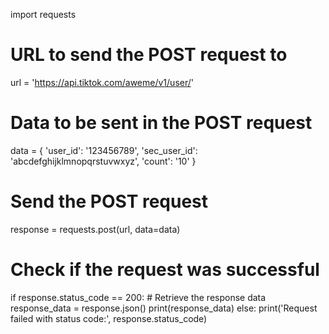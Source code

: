 import requests

# URL to send the POST request to
url = 'https://api.tiktok.com/aweme/v1/user/'

# Data to be sent in the POST request
data = {
    'user_id': '123456789',
    'sec_user_id': 'abcdefghijklmnopqrstuvwxyz',
    'count': '10'
}

# Send the POST request
response = requests.post(url, data=data)

# Check if the request was successful
if response.status_code == 200:
    # Retrieve the response data
    response_data = response.json()
    print(response_data)
else:
    print('Request failed with status code:', response.status_code)
